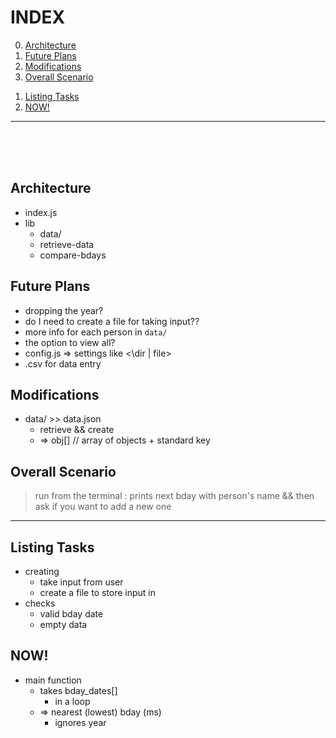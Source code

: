 # INDEX
0) [Architecture](#architecture)
1) [Future Plans](#future-plans)
1) [Modifications](#modifications)
1) [Overall Scenario](#overall-scenario)
<!--  -->
1) [Listing Tasks](#listing-tasks)
1) [NOW!](#now)
___
<br><br><br>


## Architecture
- index.js
- lib
    - data/
    - retrieve-data
    - compare-bdays


## Future Plans
- dropping the year?
- do I need to create a file for taking input??
- more info for each person in `data/`
- the option to view all?
- config.js => settings like <\dir | file>
- .csv for data entry


## Modifications
- data/ >> data.json
    - retrieve && create
    - => obj[]  // array of objects + standard key


## Overall Scenario
> run from the terminal : prints next bday with person's name && then ask if you want to add a new one

___

## Listing Tasks
- creating
    - take input from user
    - create a file to store input in
- checks
    - valid bday date
    - empty data


## NOW!
- main function
    - takes bday_dates[]
        - in a loop
    - => nearest (lowest) bday (ms)
        - ignores year